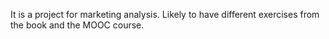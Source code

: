 It is a project for marketing analysis. Likely to have different exercises from the book and the MOOC course.
